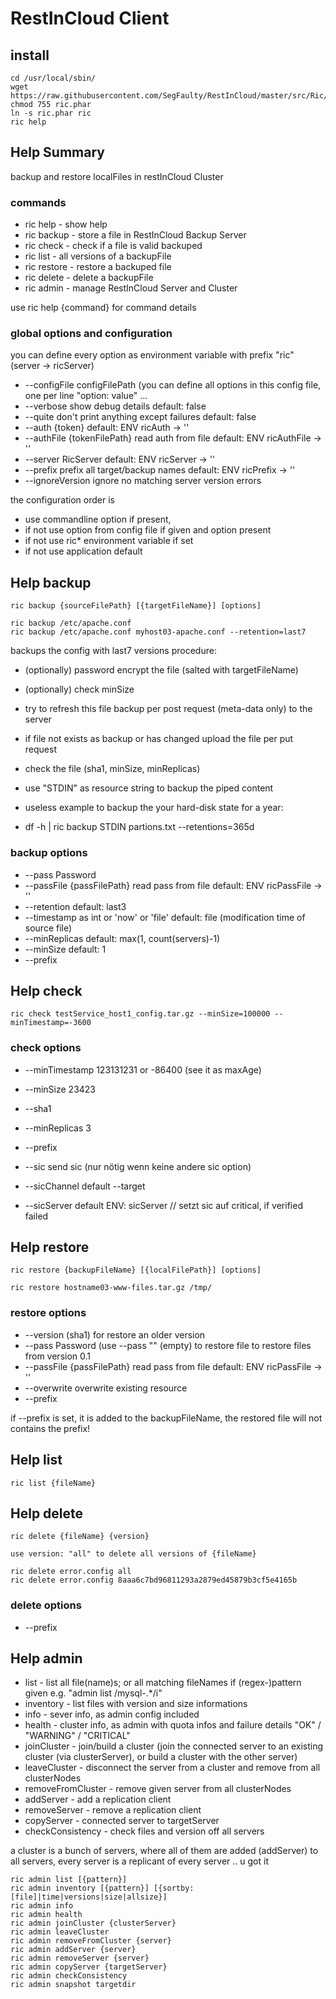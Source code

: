 # RestInCloud Client

## install

	cd /usr/local/sbin/
    wget https://raw.githubusercontent.com/SegFaulty/RestInCloud/master/src/Ric/Client/phar/ric.phar
    chmod 755 ric.phar
	ln -s ric.phar ric
	ric help

## Help Summary

backup and restore localFiles in restInCloud Cluster

### commands

* ric help - show help
* ric backup - store a file in RestInCloud Backup Server
* ric check - check if a file is valid backuped
* ric list - all versions of a backupFile
* ric restore - restore a backuped file
* ric delete - delete a backupFile
* ric admin - manage RestInCloud Server and Cluster

use ric help {command} for command details

### global options and configuration

you can define every option as environment variable with prefix "ric" (server -> ricServer)

* --configFile configFilePath (you can define all options in this config file, one per line "option: value" ...
* --verbose show debug details default: false
* --quite don't print anything except failures default: false
* --auth {token}  default: ENV ricAuth -> ''
* --authFile {tokenFilePath} read auth from file default: ENV ricAuthFile -> ''
* --server RicServer default: ENV ricServer -> ''
* --prefix prefix all target/backup names default: ENV ricPrefix -> ''
* --ignoreVersion ignore no matching server version errors

the configuration order is
* use commandline option if present,
* if not use option from config file if given and option present
* if not use ric* environment variable if set
* if not use application default

## Help backup
    ric backup {sourceFilePath} [{targetFileName}] [options]

    ric backup /etc/apache.conf
    ric backup /etc/apache.conf myhost03-apache.conf --retention=last7

backups the config with last7 versions
procedure:
* (optionally) password encrypt the file (salted with targetFileName)
* (optionally) check minSize
* try to refresh this file backup per post request (meta-data only) to the server
* if file not exists as backup or has changed upload the file per put request
* check the file (sha1, minSize, minReplicas)

* use "STDIN" as resource string to backup the piped content
*  useless example to backup the your hard-disk state for a year:
*  df -h | ric backup STDIN partions.txt --retentions=365d


### backup options

* --pass Password
* --passFile {passFilePath} read pass from file default: ENV ricPassFile -> ''
* --retention default: last3
* --timestamp as int or 'now' or 'file' default: file (modification time of source file)
* --minReplicas default: max(1, count(servers)-1)
* --minSize default: 1
* --prefix

## Help check

    ric check testService_host1_config.tar.gz --minSize=100000 --minTimestamp=-3600

### check options

* --minTimestamp 123131231  or -86400 (see it as maxAge)
* --minSize 23423
* --sha1
* --minReplicas 3
* --prefix

* --sic send sic (nur nötig wenn keine andere sic option)
* --sicChannel default --target
* --sicServer default ENV: sicServer
// setzt sic auf critical, if verified failed


## Help restore

	ric restore {backupFileName} [{localFilePath}] [options]

    ric restore hostname03-www-files.tar.gz /tmp/

### restore options

* --version (sha1) for restore an older version
* --pass Password (use --pass "" (empty) to restore file to restore files from version 0.1
* --passFile {passFilePath} read pass from file default: ENV ricPassFile -> ''
* --overwrite   overwrite existing resource
* --prefix

 if --prefix is set, it is added to the backupFileName, the restored file will not contains the prefix!

## Help list

    ric list {fileName}

## Help delete

    ric delete {fileName} {version}

    use version: "all" to delete all versions of {fileName}

    ric delete error.config all
    ric delete error.config 8aaa6c7bd96811293a2879ed45879b3cf5e4165b
### delete options

* --prefix

## Help admin

* list - list all file(name)s; or all matching fileNames if (regex-)pattern given e.g. "admin list /mysql-.*/i"
* inventory - list files with version and size informations
* info - sever info, as admin config included
* health - cluster info, as admin with quota infos and failure details  "OK" / "WARNING" / "CRITICAL"
* joinCluster - join/build a cluster (join the connected server to an existing cluster (via clusterServer), or build a cluster with the other server)
* leaveCluster - disconnect the server from a cluster and remove from all clusterNodes
* removeFromCluster - remove given server from all clusterNodes
* addServer - add a replication client
* removeServer - remove a replication client
* copyServer - connected server to targetServer
* checkConsistency - check files and version off all servers

a cluster is a bunch of servers, where all of them are added (addServer) to all servers, every server is a replicant of every server .. u got it

    ric admin list [{pattern}]
    ric admin inventory [{pattern}] [{sortby:[file]|time|versions|size|allsize}]
    ric admin info
    ric admin health
    ric admin joinCluster {clusterServer}
    ric admin leaveCluster
    ric admin removeFromCluster {server}
    ric admin addServer {server}
    ric admin removeServer {server}
    ric admin copyServer {targetServer}
    ric admin checkConsistency
    ric admin snapshot targetdir




